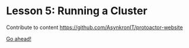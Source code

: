 ﻿# Lesson 5: Running a Cluster

Contribute to content https://github.com/AsynkronIT/protoactor-website 

[Go ahead!](../lesson-6)